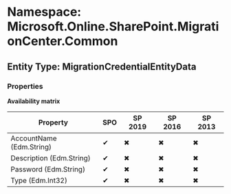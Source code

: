 # Namespace: Microsoft.Online.SharePoint.MigrationCenter.Common
## Entity Type: MigrationCredentialEntityData

### Properties

**Availability matrix**

Property | SPO | SP 2019 | SP 2016 | SP 2013
----------|-----|---------|---------|--------
AccountName (Edm.String) | ✔ | ✖ | ✖ | ✖
Description (Edm.String) | ✔ | ✖ | ✖ | ✖
Password (Edm.String) | ✔ | ✖ | ✖ | ✖
Type (Edm.Int32) | ✔ | ✖ | ✖ | ✖

